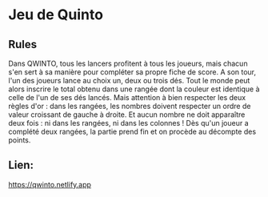 # Jeu de Quinto

## Rules
Dans QWINTO, tous les lancers profitent à tous les joueurs, mais chacun s'en sert à sa manière pour compléter sa propre fiche de score. 
A son tour, l'un des joueurs lance au choix un, deux ou trois dés. 
Tout le monde peut alors inscrire le total obtenu dans une rangée dont la couleur est identique à celle de l'un de ses dés lancés. 
Mais attention à bien respecter les deux règles d'or : dans les rangées, les nombres doivent respecter un ordre de valeur croissant de gauche à droite. 
Et aucun nombre ne doit apparaître deux fois : ni dans les rangées, ni dans les colonnes ! 
Dès qu'un joueur a complété deux rangées, la partie prend fin et on procède au décompte des points.

## Lien: 
https://qwinto.netlify.app

